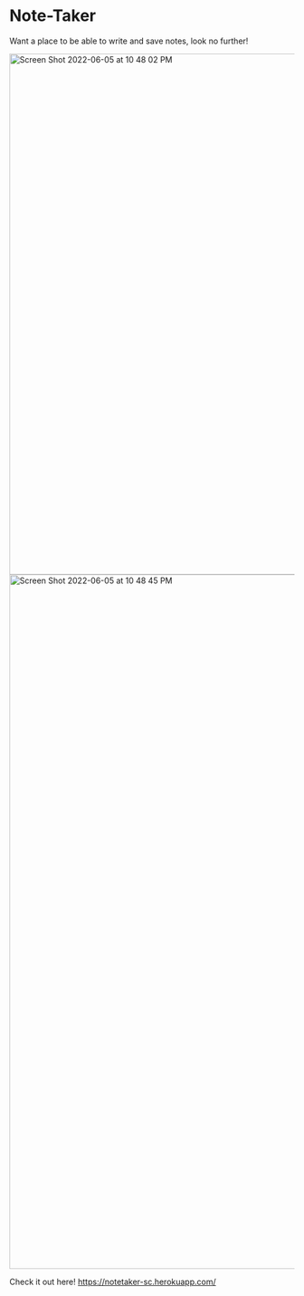 # Note-Taker

Want a place to be able to write and save notes, look no further!

<img width="919" alt="Screen Shot 2022-06-05 at 10 48 02 PM" src="https://user-images.githubusercontent.com/95831560/172102662-19de968b-6643-42e8-a752-9df572740057.png">


<img width="1225" alt="Screen Shot 2022-06-05 at 10 48 45 PM" src="https://user-images.githubusercontent.com/95831560/172102677-f6780602-2c41-44d6-841c-c7fea9573de2.png">


Check it out here! https://notetaker-sc.herokuapp.com/
